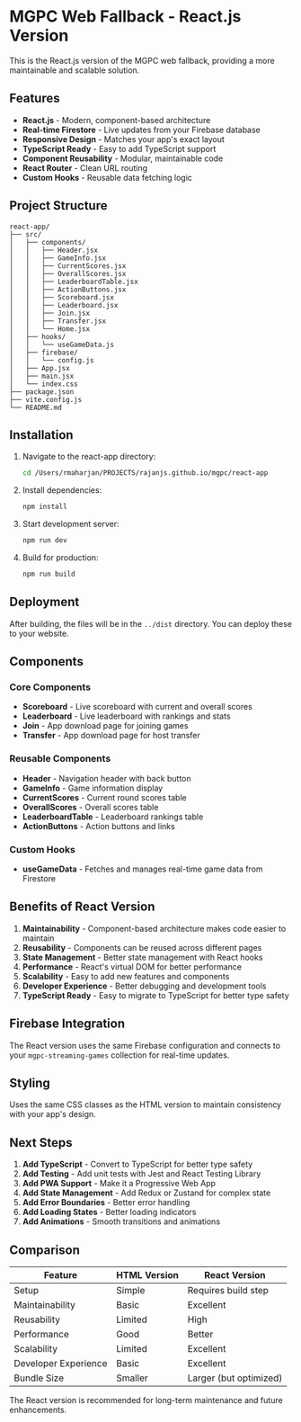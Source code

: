 # MGPC Web Fallback - React.js Version

This is the React.js version of the MGPC web fallback, providing a more maintainable and scalable solution.

## Features

- **React.js** - Modern, component-based architecture
- **Real-time Firestore** - Live updates from your Firebase database
- **Responsive Design** - Matches your app's exact layout
- **TypeScript Ready** - Easy to add TypeScript support
- **Component Reusability** - Modular, maintainable code
- **React Router** - Clean URL routing
- **Custom Hooks** - Reusable data fetching logic

## Project Structure

```
react-app/
├── src/
│   ├── components/
│   │   ├── Header.jsx
│   │   ├── GameInfo.jsx
│   │   ├── CurrentScores.jsx
│   │   ├── OverallScores.jsx
│   │   ├── LeaderboardTable.jsx
│   │   ├── ActionButtons.jsx
│   │   ├── Scoreboard.jsx
│   │   ├── Leaderboard.jsx
│   │   ├── Join.jsx
│   │   ├── Transfer.jsx
│   │   └── Home.jsx
│   ├── hooks/
│   │   └── useGameData.js
│   ├── firebase/
│   │   └── config.js
│   ├── App.jsx
│   ├── main.jsx
│   └── index.css
├── package.json
├── vite.config.js
└── README.md
```

## Installation

1. Navigate to the react-app directory:
   ```bash
   cd /Users/rmaharjan/PROJECTS/rajanjs.github.io/mgpc/react-app
   ```

2. Install dependencies:
   ```bash
   npm install
   ```

3. Start development server:
   ```bash
   npm run dev
   ```

4. Build for production:
   ```bash
   npm run build
   ```

## Deployment

After building, the files will be in the `../dist` directory. You can deploy these to your website.

## Components

### Core Components

- **Scoreboard** - Live scoreboard with current and overall scores
- **Leaderboard** - Live leaderboard with rankings and stats
- **Join** - App download page for joining games
- **Transfer** - App download page for host transfer

### Reusable Components

- **Header** - Navigation header with back button
- **GameInfo** - Game information display
- **CurrentScores** - Current round scores table
- **OverallScores** - Overall scores table
- **LeaderboardTable** - Leaderboard rankings table
- **ActionButtons** - Action buttons and links

### Custom Hooks

- **useGameData** - Fetches and manages real-time game data from Firestore

## Benefits of React Version

1. **Maintainability** - Component-based architecture makes code easier to maintain
2. **Reusability** - Components can be reused across different pages
3. **State Management** - Better state management with React hooks
4. **Performance** - React's virtual DOM for better performance
5. **Scalability** - Easy to add new features and components
6. **Developer Experience** - Better debugging and development tools
7. **TypeScript Ready** - Easy to migrate to TypeScript for better type safety

## Firebase Integration

The React version uses the same Firebase configuration and connects to your `mgpc-streaming-games` collection for real-time updates.

## Styling

Uses the same CSS classes as the HTML version to maintain consistency with your app's design.

## Next Steps

1. **Add TypeScript** - Convert to TypeScript for better type safety
2. **Add Testing** - Add unit tests with Jest and React Testing Library
3. **Add PWA Support** - Make it a Progressive Web App
4. **Add State Management** - Add Redux or Zustand for complex state
5. **Add Error Boundaries** - Better error handling
6. **Add Loading States** - Better loading indicators
7. **Add Animations** - Smooth transitions and animations

## Comparison

| Feature | HTML Version | React Version |
|---------|-------------|---------------|
| Setup | Simple | Requires build step |
| Maintainability | Basic | Excellent |
| Reusability | Limited | High |
| Performance | Good | Better |
| Scalability | Limited | Excellent |
| Developer Experience | Basic | Excellent |
| Bundle Size | Smaller | Larger (but optimized) |

The React version is recommended for long-term maintenance and future enhancements.
